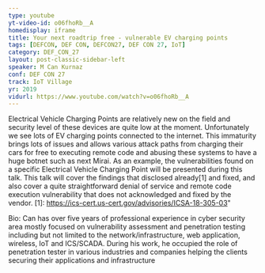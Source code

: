 ```yaml
---
type: youtube
yt-video-id: o06fhoRb__A
homedisplay: iframe
title: Your next roadtrip free - vulnerable EV charging points
tags: [DEFCON, DEF CON, DEFCON27, DEF CON 27, IoT]
category: DEF_CON_27
layout: post-classic-sidebar-left
speaker: M Can Kurnaz 
conf: DEF CON 27
track: IoT Village
yr: 2019
vidurl: https://www.youtube.com/watch?v=o06fhoRb__A
---
```

Electrical Vehicle Charging Points are relatively new on the field and security level of these devices are quite low at the moment. Unfortunately we see lots of EV charging points connected to the internet. This immaturity brings lots of issues and allows various attack paths from charging their cars for free to executing remote code and abusing these systems to have a huge botnet such as next Mirai. As an example, the vulnerabilities found on a specific Electrical Vehicle Charging Point will be presented during this talk. This talk will cover the findings that disclosed already[1] and fixed, and also cover a quite straightforward denial of service and remote code execution vulnerability that does not acknowledged and fixed by the vendor.
[1]: https://ics-cert.us-cert.gov/advisories/ICSA-18-305-03"

Bio:
Can has over five years of professional experience in cyber security area mostly focused on vulnerability assessment and penetration testing including but not limited to the network/infrastructure, web application, wireless, IoT and ICS/SCADA. During his work, he occupied the role of penetration tester in various industries and companies helping the clients securing their applications and infrastructure